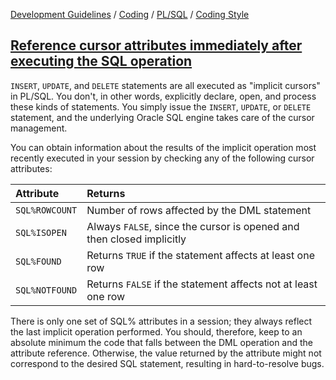 [Development Guidelines](../../../../README.md) / [Coding](../../../../README.md#coding) / [PL/SQL](../../../../README.md#coding_pl_sql) / [Coding Style](../../../../doc/coding/pl_sql/coding_style.md)

## [Reference cursor attributes immediately after executing the SQL operation](../../../../doc/coding/pl_sql/coding_style.md#RefCursorAttr)

`INSERT`, `UPDATE`, and `DELETE` statements are all executed as "implicit cursors" in PL/SQL. You don't, in other words, explicitly declare, open, and process these kinds of statements. You simply issue the `INSERT`, `UPDATE`, or `DELETE` statement, and the underlying Oracle SQL engine takes care of the cursor management.

You can obtain information about the results of the implicit operation most recently executed in your session by checking any of the following cursor attributes:

Attribute | Returns
:-------- | :------
`SQL%ROWCOUNT` | Number of rows affected by the DML statement
`SQL%ISOPEN`   | Always `FALSE`, since the cursor is opened and then closed implicitly
`SQL%FOUND `   | Returns `TRUE` if the statement affects at least one row
`SQL%NOTFOUND` | Returns `FALSE` if the statement affects not at least one row

There is only one set of SQL% attributes in a session; they always reflect the last implicit operation performed. You should, therefore, keep to an absolute minimum the code that falls between the DML operation and the attribute reference. Otherwise, the value returned by the attribute might not correspond to the desired SQL statement, resulting in hard-to-resolve bugs.
